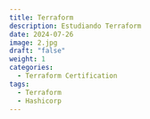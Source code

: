 ```yaml
---
title: Terraform
description: Estudiando Terraform
date: 2024-07-26
image: 2.jpg
draft: "false"
weight: 1
categories:
  - Terraform Certification
tags: 
  - Terraform
  - Hashicorp
---
```


